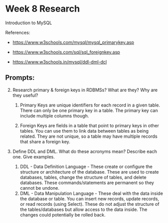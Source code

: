 # Week 8 Research
Introduction to MySQL

References:
* https://www.w3schools.com/mysql/mysql_primarykey.asp

* https://www.w3schools.com/sql/sql_foreignkey.asp

* https://www.w3schools.in/mysql/ddl-dml-dcl


## Prompts:
2. Research primary & foreign keys in RDBMSs?  What are they?  Why are they useful?
    1. Primary Keys are unique identifiers for each record in a given table.  There can only be one primary key in a table.  The primary key can include multiple columns though.

    2. Foreign Keys are fields in a table that point to primary keys in other tables.  You can use them to link data between tables as being related.  They are not unique, so a table may have multiple records that share a foreign key.

3. Define DDL and DML.  What do these acronyms mean?  Describe each one.  Give examples.
    1. DDL - Data Definition Language - These create or configure the structure or architecture of the database.  These are used to create databases, tables, change the structure of tables, and delete databases.  These commands/statements are permanent so they cannot be undone.
    2. DML - Data Manipulation Language - These deal with the data inside the database or table.  You can insert new records, update records, or read records (using Select).  These do not adjust the structure of the tables/databases but allow access to the data inside.  The changes could potentially be rolled back.


